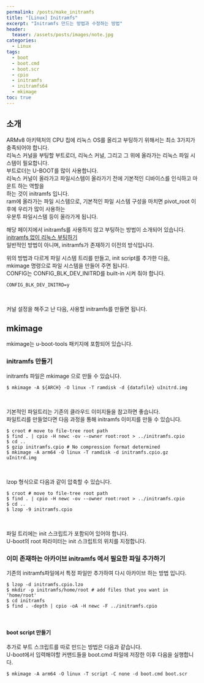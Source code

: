 ```yaml
---
permalink: /posts/make_initramfs
title: "[Linux] Initramfs" 
excerpt: "Initramfs 만드는 방법과 수정하는 방법"
header:
  teaser: /assets/posts/images/note.jpg
categories:
  - Linux
tags:
  - boot
  - boot.cmd
  - boot.scr
  - cpio
  - initramfs
  - initramfs64
  - mkimage
toc: true
---
```


## 소개

ARMv8 아키텍처의 CPU 칩에 리눅스 OS를 올리고 부팅하기 위해서는 최소 3가지가 충족되어야 합니다.<br>
리눅스 커널을 부팅할 부트로더, 리눅스 커널, 그리고 그 위에 올라가는 리눅스 파일 시스템이 필요합니다.<br>
부트로더는 U-BOOT를 많이 사용합니다.<br>
리눅스 커널이 올라가고 파일시스템이 올라가기 전에 기본적인 디바이스를 인식하고 마운트 하는 역할을<br>
하는 것이 initramfs 입니다.<br>
ram에 올라가는 파일 시스템으로, 기본적인 파일 시스템 구성을 마치면 pivot_root 이후에 우리가 많이 사용하는<br>
우분투 파일시스템 등이 올라가게 됩니다.<br>

해당 페이지에서 initramfs를 사용하지 않고 부팅하는 방법이 소개되어 있습니다.<br>
[initramfs 없이 리눅스 부팅하기](/documents/linux/boot-linux-noinitrd/)<br>
일반적인 방법이 아니며, initramfs가 존재하기 이전의 방식입니다.<br>

위의 방법과 다르게 파일 시스템 트리를 만들고, init script를 추가한 다음,<br>
mkimage 명령으로 파일 시스템을 만들어 주면 됩니다.<br>
CONFIG는 CONFIG_BLK_DEV_INITRD를 built-in 시켜 줘야 합니다.
```
CONFIG_BLK_DEV_INITRD=y
```
<br>

커널 설정을 해주고 난 다음, 사용할 initramfs를 만들면 됩니다.<br>

## mkimage

mkimage는 u-boot-tools 패키지에 포함되어 있습니다.



### initramfs 만들기

initramfs 파일은 mkimage 으로 만들 수 있습니다.
```
$ mkimage -A ${ARCH} -O linux -T ramdisk -d {datafile} uInitrd.img
```
<br>

기본적인 파일트리는 기존의 클라우드 이미지들을 참고하면 좋습니다.<br>
파일트리를 만들었다면 다음 과정을 통해 initramfs 이미지를 만들 수 있습니다.
```
$ croot # move to file-tree root path
$ find . | cpio -H newc -ov --owner root:root > ../initramfs.cpio
$ cd ..
$ gzip initramfs.cpio # No compression format determined
$ mkimage -A arm64 -O linux -T ramdisk -d initramfs.cpio.gz uInitrd.img
```
<br>

lzop 형식으로 다음과 같이 압축할 수 있습니다.
```
$ croot # move to file-tree root path
$ find . | cpio -H newc -ov --owner root:root > ../initramfs.cpio
$ cd ..
$ lzop -9 initramfs.cpio
```
<br>

파일 트리에는 init 스크립트가 포함되어 있어야 합니다.<br>
U-boot의 root 파라미터는 init 스크립트의 위치를 지정합니다.<br>

### 이미 존재하는 아카이브 initramfs 에서 필요한 파일 추가하기

기존의 initramfs파일에서 특정 파일만 추가하여 다시 아카이브 하는 방법 입니다.
```
$ lzop -d initramfs.cpio.lzo
$ mkdir -p initramfs/home/root # add files that you want in 'home/root'
$ cd initramfs
$ find . -depth | cpio -oA -H newc -F ../initramfs.cpio
```
<br>

#### boot script 만들기
추가로 부트 스크립트를 따로 만드는 방법은 다음과 같습니다.<br>
U-boot에서 입력해야할 커맨드들을 boot.cmd 파일에 저장한 이후 다음을 실행합니다.
```
$ mkimage -A arm64 -O linux -T script -C none -d boot.cmd boot.scr
```
<br>
